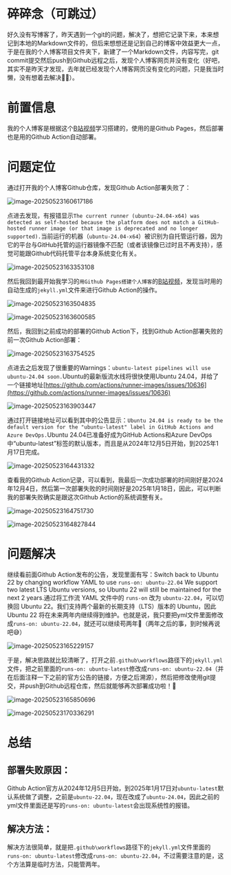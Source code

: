 # 碎碎念（可跳过）

好久没有写博客了，昨天遇到一个git的问题，解决了，想把它记录下来，本来想记到本地的Markdown文件的，但后来想想还是记到自己的博客中效益更大一点，于是在我的个人博客项目文件夹下，新建了一个Markdown文件，内容写完，git commit提交然后push到Github远程之后，发现个人博客网页并没有变化（好吧，其实不是昨天才发现，去年就已经发现个人博客网页没有变化的问题，只是我当时懒，没有想着去解决😵‍💫）。

# 前置信息

我的个人博客是根据这个[B站视频](https://www.bilibili.com/video/BV12H4y1N7Q4/?share_source=copy_web&vd_source=9d8fb015c2e45564f35482aa604128e4)学习搭建的，使用的是Github Pages，然后部署也是用的Github Action自动部署。

# 问题定位

通过打开我的个人博客Github仓库，发现Github Action部署失败了：

![image-20250523160617186](https://cdn.jsdelivr.net/gh/amylee-github/my-blog-img/image-20250523160617186.png)

点进去发现，有报错显示`The current runner (ubuntu-24.04-x64) was detected as self-hosted because the platform does not match a GitHub-hosted runner image (or that image is deprecated and no longer supported).`当前运行的机器（`ubuntu-24.04-x64`）被识别为自托管运行器，因为它的平台与GitHub托管的运行器镜像不匹配（或者该镜像已过时且不再支持），感觉可能跟Github代码托管平台本身系统变化有关。

![image-20250523163353108](https://cdn.jsdelivr.net/gh/amylee-github/my-blog-img/image-20250523163353108.png)

然后我回到最开始我学习的`用Github Pages搭建个人博客`的[B站视频](https://www.bilibili.com/video/BV12H4y1N7Q4/?share_source=copy_web&vd_source=9d8fb015c2e45564f35482aa604128e4&t=114)，发现当时用的自动生成的`jekyll.yml`文件来进行Github Action的操作。

![image-20250523163504835](https://cdn.jsdelivr.net/gh/amylee-github/my-blog-img/image-20250523163504835.png)

![image-20250523163600585](https://cdn.jsdelivr.net/gh/amylee-github/my-blog-img/image-20250523163600585.png)

然后，我回到之前成功的部署的Github Action下，找到Github Action部署失败的前一次Github Action部署：

![image-20250523163754525](https://cdn.jsdelivr.net/gh/amylee-github/my-blog-img/image-20250523163754525.png)

点进去之后发现了很重要的Warnings：`ubuntu-latest pipelines will use ubuntu-24.04 soon.`Ubuntu的最新版流水线将很快使用Ubuntu 24.04，并给了一个链接地址[https://github.com/actions/runner-images/issues/10636](https://github.com/actions/runner-images/issues/10636)

![image-20250523163903447](https://cdn.jsdelivr.net/gh/amylee-github/my-blog-img/image-20250523163903447.png)

通过打开链接地址可以看到其中的公告显示：`Ubuntu 24.04 is ready to be the default version for the "ubuntu-latest" label in GitHub Actions and Azure DevOps.`Ubuntu 24.04已准备好成为GitHub Actions和Azure DevOps中“ubuntu-latest”标签的默认版本，而且是从2024年12月5日开始，到2025年1月17日完成。

![image-20250523164431332](https://cdn.jsdelivr.net/gh/amylee-github/my-blog-img/image-20250523164431332.png)

查看我的Github Action记录，可以看到，我最后一次成功部署的时间刚好是2024年12月4日，然后第一次部署失败的时间刚好是2025年1月18日，因此，可以判断我的部署失败确实是跟这次Github Action的系统调整有关。

![image-20250523164751730](https://cdn.jsdelivr.net/gh/amylee-github/my-blog-img/image-20250523164751730.png)

![image-20250523164827844](https://cdn.jsdelivr.net/gh/amylee-github/my-blog-img/image-20250523164827844.png)

# 问题解决

继续看前面Github Action发布的公告，发现里面有写：Switch back to Ubuntu 22 by changing workflow YAML to use `runs-on: ubuntu-22.04` We support two latest LTS Ubuntu versions, so Ubuntu 22 will still be maintained for the next 2 years.通过将工作流 YAML 文件中的 `runs-on` 改为 `ubuntu-22.04`，可以切换回 Ubuntu 22。我们支持两个最新的长期支持（LTS）版本的 Ubuntu，因此 Ubuntu 22 将在未来两年内继续得到维护。也就是说，我只要把yml文件里面修改成`runs-on: ubuntu-22.04`，就还可以继续苟两年🤭（两年之后的事，到时候再说吧😅）

![image-20250523165229157](https://cdn.jsdelivr.net/gh/amylee-github/my-blog-img/image-20250523165229157.png)

于是，解决思路就比较清晰了，打开之前`.github\workflows`路径下的`jekyll.yml`文件，把之前里面的`runs-on: ubuntu-latest`修改成`runs-on: ubuntu-22.04`（并在后面注释一下之前的官方公告的链接，方便之后溯源），然后把修改使用git提交，并push到Github远程仓库，然后就能够再次部署成功啦！🎉

![image-20250523165850696](https://cdn.jsdelivr.net/gh/amylee-github/my-blog-img/image-20250523165850696.png)

![image-20250523170336291](https://cdn.jsdelivr.net/gh/amylee-github/my-blog-img/image-20250523170336291.png)

# 总结

## 部署失败原因：

Github Action官方从2024年12月5日开始，到2025年1月17日对`ubuntu-latest`默认系统做了调整，之前是`ubuntu-22.04`，现在改成了`ubuntu-24.04`，因此之前的yml文件里面还是写的`runs-on: ubuntu-latest`会出现系统性的报错。

## 解决方法：

解决方法很简单，就是把`.github\workflows`路径下的`jekyll.yml`文件里面的`runs-on: ubuntu-latest`修改成`runs-on: ubuntu-22.04`，不过需要注意的是，这个方法算是临时方法，只能管两年。